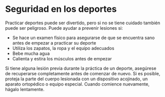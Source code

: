 Seguridad en los deportes
=========================


Practicar deportes puede ser divertido, pero si no se tiene cuidado también puede ser peligroso. Puede ayudar a prevenir lesiones si:


* Se hace un examen físico para asegurarse de que se encuentra sano antes de empezar a practicar su deporte
* Utiliza los zapatos, la ropa y el equipo adecuados
* Bebe mucha agua
* Calienta y estira los músculos antes de empezar


Si tiene alguna lesión previa durante la práctica de un deporte, asegúrese de recuperarse completamente antes de comenzar de nuevo. Si es posible, proteja la parte del cuerpo lesionada con un dispositivo acojinado, un aparato ortopédico o equipo especial. Cuando comience nuevamente, hágalo lentamente.

